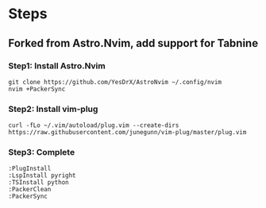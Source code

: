 # Steps
## Forked from Astro.Nvim, add support for Tabnine

### Step1: Install Astro.Nvim
```
git clone https://github.com/YesDrX/AstroNvim ~/.config/nvim
nvim +PackerSync
```

### Step2: Install vim-plug
```
curl -fLo ~/.vim/autoload/plug.vim --create-dirs https://raw.githubusercontent.com/junegunn/vim-plug/master/plug.vim
```

### Step3: Complete
```
:PlugInstall
:LspInstall pyright
:TSInstall python
:PackerClean
:PackerSync
```


